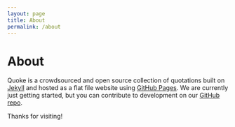 ```yaml
---
layout: page
title: About
permalink: /about
---
```


About
=====

Quoke is a crowdsourced and open source collection of quotations built on [Jekyll](https://jekyllrb.com/) and hosted as a flat file website using [GitHub Pages](https://pages.github.com/). We are currently just getting started, but you can contribute to development on our [GitHub repo](https://github.com/quoke/quoke.github.io).

Thanks for visiting!